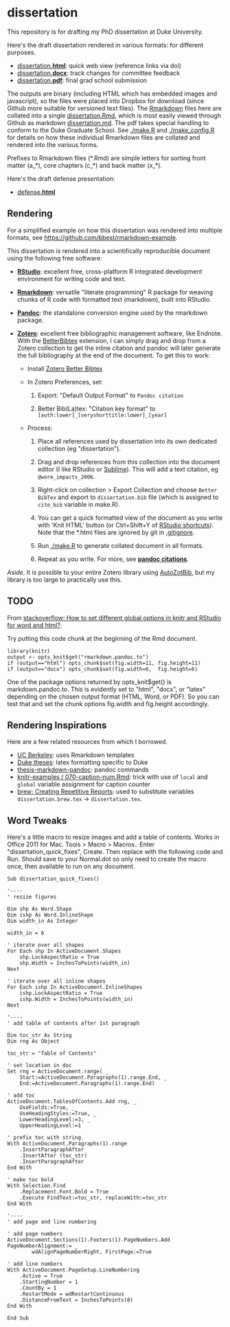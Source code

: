 # dissertation

This repository is for drafting my PhD dissertation at Duke University.

Here's the draft dissertation rendered in various formats: for different purposes.

- [dissertation.**html**](https://www.dropbox.com/s/oq0rqikqtwmwu6s/dissertation.html): quick web view (reference links via doi)
- [dissertation.**docx**](https://www.dropbox.com/s/9we24lwcttq1x8v/dissertation.docx): track changes for committee feedback
- [dissertation.**pdf**](https://www.dropbox.com/s/anncmip53zvmvlu/dissertation.pdf): final grad school submission

The outputs are binary (including HTML which has embedded images and javascript), so the files were placed into Dropbox for download (since Github more suitable for versioned text files). The [Rmarkdown](http://rmarkdown.rstudio.com) files here are collated into a single [dissertation.Rmd](./dissertation.Rmd), which is most easily viewed through Github as markdown [dissertation.md](./dissertation.md). The pdf takes special handling to conform to the Duke Graduate School. See [./make.R](make.R) and [./make_config.R](make_config.R) for details on how these individual Rmarkdown files are collated and rendered into the various forms.

Prefixes to Rmarkdown files (\*.Rmd) are simple letters for sorting front matter (a\_\*), core chapters (c\_\*) and back matter (x\_\*).

Here's the draft defense presentation:

- [defense.**html**](http://rawgit.com/bbest/dissertation/master/defense.html)

## Rendering

For a simplified example on how this dissertation was rendered into multiple formats, see https://github.com/bbest/rmarkdown-example.

This dissertation is rendered into a scientifically reproducible document using the following free software:

- [**RStudio**](http://www.rstudio.com/): excellent free, cross-platform R integrated development environment for writing code and text.

- [**Rmarkdown**](http://rmarkdown.rstudio.com): versatile "literate programming" R package for weaving chunks of R code with formatted text (markdown), built into RStudio.

- [**Pandoc**](johnmacfarlane.net/pandoc): the standalone conversion engine used by the rmarkdown package.

- [**Zotero**](https://www.zotero.org): excellent free bibliographic management software, like Endnote. With the [BetterBibtex](https://github.com/ZotPlus/zotero-better-bibtex) extension, I can simply drag and drop from a Zotero collection to get the inline citation and pandoc will later generate the full bibliography at the end of the document.  To get this to work:

  - Install [Zotero Better Bibtex](https://github.com/ZotPlus/zotero-better-bibtex)

  - In Zotero Preferences, set:

    1. Export: "Default Output Format" to `Pandoc citation`

    1. Better Bib(La)tex: "Citation key format" to `[auth:lower]_[veryshorttitle:lower]_[year]`

  - Process:

    1. Place all references used by dissertation into its own dedicated collection (eg "dissertation").

    1. Drag and drop references from this collection into the document editor (I like RStudio or [Sublime](http://www.sublimetext.com)). This will add a text citation, eg `@worm_impacts_2006`.

    1. Right-click on collection > Export Collection and choose `Better BibTex` and export to `dissertation.bib` file (which is assigned to `cite_bib` variable in make.R).

    1. You can get a quick formatted view of the document as you write with 'Knit HTML' button (or Ctrl+Shift+Y of [RStudio shortcuts](https://support.rstudio.com/hc/en-us/articles/200711853-Keyboard-Shortcuts)). Note that the *.html files are ignored by git in [.gitignore](./.gitignore).

    1. Run [./make.R](make.R) to generate collated document in all formats.

    1. Repeat as you write. For more, see [**pandoc citations**](http://johnmacfarlane.net/pandoc/demo/example19/Citations.html).

_Aside_. It is possible to your entire Zotero library using [AutoZotBib](http://www.rtwilson.com/academic/autozotbib), but my library is too large to practically use this.

## TODO

From [stackoverflow: How to set different global options in knitr and RStudio for word and html?](http://stackoverflow.com/questions/25236850/how-to-set-different-global-options-in-knitr-and-rstudio-for-word-and-html).

Try putting this code chunk at the beginning of the Rmd document.

```{r setup, cache=FALSE, include=FALSE}
library(knitr)
output <- opts_knit$get("rmarkdown.pandoc.to")
if (output=="html") opts_chunk$set(fig.width=11, fig.height=11)
if (output=="docx") opts_chunk$set(fig.width=6,  fig.height=6)
```
One of the package options returned by opts_knit$get() is markdown.pandoc.to. This is evidently set to "html", "docx", or "latex" depending on the chosen output format (HTML, Word, or PDF). So you can test that and set the chunk options fig.width and fig.height accordingly.

## Rendering Inspirations

Here are a few related resources from which I borrowed.

- [UC Berkeley](https://github.com/stevenpollack/ucbthesis): uses Rmarkdown templates
- [Duke theses](http://gradschool.duke.edu/academics/theses/): latex formatting specific to Duke
- [thesis-markdown-pandoc](https://github.com/chiakaivalya/thesis-markdown-pandoc): pandoc commands
- [knitr-examples / 070-caption-num.Rmd](https://github.com/yihui/knitr-examples/blob/master/070-caption-num.Rmd): trick with use of `local` and `global` variable assignment for caption counter
- [brew: Creating Repetitive Reports](http://learnr.wordpress.com/2009/09/09/brew-creating-repetitive-reports/): used to substitute variables `dissertation.brew.tex` -> `dissertation.tex`.


## Word Tweaks

Here's a little macro to resize images and add a table of contents. Works in Office 2011 for Mac. Tools > Macro > Macros.. Enter "dissertation_quick_fixes", Create. Then replace with the following code and Run. Should save to your Normal.dot so only need to create the macro once, then available to run on any document.

```vbnet
Sub dissertation_quick_fixes()

'----
' resize figures

Dim shp As Word.Shape
Dim ishp As Word.InlineShape
Dim width_in As Integer

width_in = 6

' iterate over all shapes
For Each shp In ActiveDocument.Shapes
    shp.LockAspectRatio = True
    shp.Width = InchesToPoints(width_in)
Next

' iterate over all inline shapes
For Each ishp In ActiveDocument.InlineShapes
    ishp.LockAspectRatio = True
    ishp.Width = InchesToPoints(width_in)
Next

'----
' add table of contents after 1st paragraph

Dim toc_str As String
Dim rng As Object

toc_str = "Table of Contents"

' set location in doc
Set rng = ActiveDocument.range( _
    Start:=ActiveDocument.Paragraphs(1).range.End, _
    End:=ActiveDocument.Paragraphs(1).range.End)

' add toc
ActiveDocument.TablesOfContents.Add rng, _
    UseFields:=True, _
    UseHeadingStyles:=True, _
    LowerHeadingLevel:=3, _
    UpperHeadingLevel:=1

' prefix toc with string
With ActiveDocument.Paragraphs(1).range
    .InsertParagraphAfter
    .InsertAfter (toc_str)
    .InsertParagraphAfter
End With

' make toc bold
With Selection.Find
    .Replacement.Font.Bold = True
    .Execute FindText:=toc_str, replaceWith:=toc_str
End With

'----
' add page and line numbering

' add page numbers
ActiveDocument.Sections(1).Footers(1).PageNumbers.Add PageNumberAlignment:= _
        wdAlignPageNumberRight, FirstPage:=True

' add line numbers
With ActiveDocument.PageSetup.LineNumbering
    .Active = True
    .StartingNumber = 1
    .CountBy = 1
    .RestartMode = wdRestartContinuous
    .DistanceFromText = InchesToPoints(0)
End With

End Sub
```
